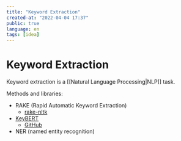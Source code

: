 ```yaml
---
title: "Keyword Extraction"
created-at: "2022-04-04 17:37"
public: true
language: en
tags: [idea]
---
```


# Keyword Extraction

Keyword extraction is a [[Natural Language Processing|NLP]] task.

Methods and libraries:
- RAKE (Rapid Automatic Keyword Extraction)
	- [rake-nltk](https://csurfer.github.io/rake-nltk/_build/html/index.html)
- [KeyBERT](https://maartengr.github.io/KeyBERT/)
	- [GitHub](https://github.com/MaartenGr/KeyBERT)
- NER (named entity recognition)
